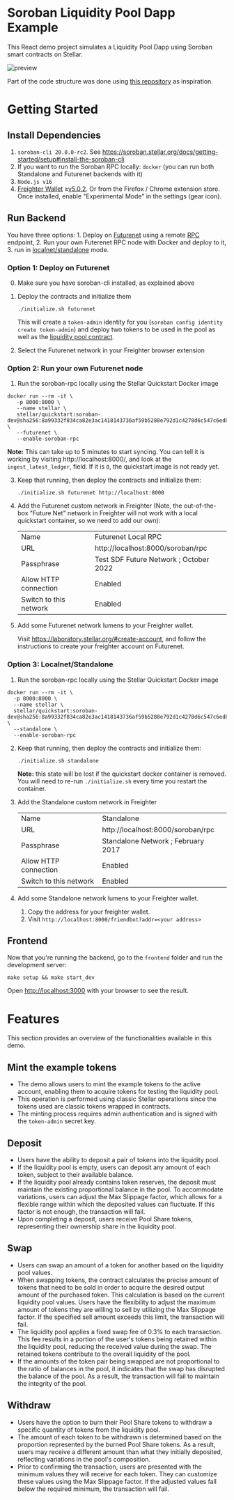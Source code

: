 # Soroban Liquidity Pool Dapp Example

This React demo project simulates a Liquidity Pool Dapp using Soroban smart contracts on Stellar. 

![preview](https://github.com/CheesecakeLabs/soroban-dapps/assets/31604209/dddbdf82-80b3-41a8-aeda-b54a69207d5a)

Part of the code structure was done using [this repository](https://github.com/stellar/soroban-example-dapp) as inspiration.


Getting Started
===============

Install Dependencies
--------------------

1. `soroban-cli 20.0.0-rc2`. See https://soroban.stellar.org/docs/getting-started/setup#install-the-soroban-cli
2. If you want to run the Soroban RPC locally: `docker` (you can run both Standalone and Futurenet backends with it)
3. `Node.js v16`
4. [Freighter Wallet](https://www.freighter.app/) ≥[v5.0.2](https://github.com/stellar/freighter/releases/tag/2.9.1). Or from the Firefox / Chrome extension store. Once installed, enable "Experimental Mode" in the settings (gear icon).


Run Backend
-----------

You have three options: 1. Deploy on [Futurenet](https://soroban.stellar.org/docs/getting-started/deploy-to-futurenet) using a remote [RPC](https://soroban.stellar.org/docs/getting-started/run-rpc) endpoint, 2. Run your own Futerenet RPC node with Docker and deploy to it, 3. run in [localnet/standalone](https://soroban.stellar.org/docs/getting-started/deploy-to-a-local-network) mode.

### Option 1: Deploy on Futurenet

0. Make sure you have soroban-cli installed, as explained above

1. Deploy the contracts and initialize them

       ./initialize.sh futurenet

   This will create a `token-admin` identity for you (`soroban config identity create token-admin`) and deploy two tokens to be used in the pool as well as the [liquidity pool contract](./contracts/src).

2. Select the Futurenet network in your Freighter browser extension

### Option 2: Run your own Futurenet node

1. Run the soroban-rpc locally using the Stellar Quickstart Docker image
```
docker run --rm -it \
   -p 8000:8000 \
   --name stellar \
   stellar/quickstart:soroban-dev@sha256:8a99332f834ca82e3ac1418143736af59b5288e792d1c4278d6c547c6ed8da3b \
   --futurenet \
   --enable-soroban-rpc
```

   **Note:** This can take up to 5 minutes to start syncing. You can tell it is
   working by visiting http://localhost:8000/, and look at the
   `ingest_latest_ledger`, field. If it is `0`, the quickstart image is not ready yet. 

3. Keep that running, then deploy the contracts and initialize them:

       ./initialize.sh futurenet http://localhost:8000

4. Add the Futurenet custom network in Freighter (Note, the out-of-the-box
   "Future Net" network in Freighter will not work with a local quickstart
   container, so we need to add our own):

   |                        |                                        |
   | ---------------------- | -------------------------------------- |
   | Name                   | Futurenet Local RPC                    |
   | URL                    | http://localhost:8000/soroban/rpc      |
   | Passphrase             | Test SDF Future Network ; October 2022 |
   | Allow HTTP connection  | Enabled                                |
   | Switch to this network | Enabled                                |

5. Add some Futurenet network lumens to your Freighter wallet.

   Visit https://laboratory.stellar.org/#create-account, and follow the instructions to create your freighter account on Futurenet.

### Option 3: Localnet/Standalone

1. Run the soroban-rpc locally using the Stellar Quickstart Docker image
```
docker run --rm -it \
  -p 8000:8000 \
  --name stellar \
  stellar/quickstart:soroban-dev@sha256:8a99332f834ca82e3ac1418143736af59b5288e792d1c4278d6c547c6ed8da3b \
  --standalone \
  --enable-soroban-rpc
```

2. Keep that running, then deploy the contracts and initialize them:

       ./initialize.sh standalone

   **Note:** this state will be lost if the quickstart docker container is removed. You will need to re-run `./initialize.sh` every time you restart the container.

3. Add the Standalone custom network in Freighter

   |                        |                                    |
   | ---------------------- | ---------------------------------- |
   | Name                   | Standalone                         |
   | URL                    | http://localhost:8000/soroban/rpc  |
   | Passphrase             | Standalone Network ; February 2017 |
   | Allow HTTP connection  | Enabled                            |
   | Switch to this network | Enabled                            |

4. Add some Standalone network lumens to your Freighter wallet.

   1. Copy the address for your freighter wallet.
   2. Visit `http://localhost:8000/friendbot?addr=<your address>`


Frontend
--------

Now that you're running the backend, go to the `frontend` folder and run the development server:

    make setup && make start_dev

Open [http://localhost:3000](http://localhost:3000) with your browser to see the result.



Features
===============
This section provides an overview of the functionalities available in this demo.

Mint the example tokens
-----------------------
- The demo allows users to mint the example tokens to the active account, enabling them to acquire tokens for testing the liquidity pool.
- This operation is performed using classic Stellar operations since the tokens used are classic tokens wrapped in contracts.
- The minting process requires admin authentication and is signed with the `token-admin` secret key.


Deposit
-------
- Users have the ability to deposit a pair of tokens into the liquidity pool.
- If the liquidity pool is empty, users can deposit any amount of each token, subject to their available balance.
- If the liquidity pool already contains token reserves, the deposit must maintain the existing proportional balance in the pool. To accommodate variations, users can adjust the Max Slippage factor, which allows for a flexible range within which the deposited values can fluctuate. If this factor is not enough, the transaction will fail.
- Upon completing a deposit, users receive Pool Share tokens, representing their ownership share in the liquidity pool. 


Swap
----
- Users can swap an amount of a token for another based on the liquidity pool values.
- When swapping tokens, the contract calculates the precise amount of tokens that need to be sold in order to acquire the desired output amount of the purchased token. This calculation is based on the current liquidity pool values. Users have the flexibility to adjust the maximum amount of tokens they are willing to sell by utilizing the Max Slippage factor. If the specified sell amount exceeds this limit, the transaction will fail.
- The liquidity pool applies a fixed swap fee of 0.3% to each transaction. This fee results in a portion of the user's tokens being retained within the liquidity pool, reducing the received value during the swap. The retained tokens contribute to the overall liquidity of the pool.
- If the amounts of the token pair being swapped are not proportional to the ratio of balances in the pool, it indicates that the swap has disrupted the balance of the pool. As a result, the transaction will fail to maintain the integrity of the pool.


Withdraw
--------
- Users have the option to burn their Pool Share tokens to withdraw a specific quantity of tokens from the liquidity pool.
- The amount of each token to be withdrawn is determined based on the proportion represented by the burned Pool Share tokens. As a result, users may receive a different amount than what they initially deposited, reflecting variations in the pool's composition.
- Prior to confirming the transaction, users are presented with the minimum values they will receive for each token. They can customize these values using the Max Slippage factor. If the adjusted values fall below the required minimum, the transaction will fail.
